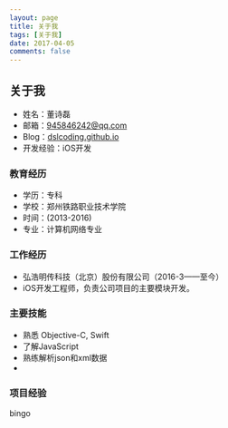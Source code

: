 ```yaml
---
layout: page
title: 关于我
tags: [关于我]
date: 2017-04-05
comments: false
---
```

    
##  关于我
- 姓名：董诗磊
- 邮箱：945846242@qq.com
- Blog：[dslcoding.github.io](dslcoding.github.io)
- 开发经验：iOS开发

### 教育经历
- 学历：专科
- 学校：郑州铁路职业技术学院
- 时间：(2013-2016)
- 专业：计算机网络专业

### 工作经历
- 弘浩明传科技（北京）股份有限公司（2016-3——至今）
- iOS开发工程师，负责公司项目的主要模块开发。

### 主要技能
- 熟悉 Objective-C, Swift 
- 了解JavaScript
- 熟练解析json和xml数据
- 

### 项目经验
bingo



